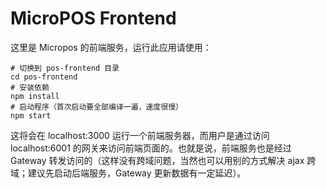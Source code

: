 # MicroPOS Frontend

这里是 Micropos 的前端服务，运行此应用请使用：

```shell
# 切换到 pos-frontend 目录
cd pos-frontend
# 安装依赖
npm install
# 启动程序（首次启动要全部编译一遍，速度很慢）
npm start
```

这将会在 localhost:3000 运行一个前端服务器，而用户是通过访问 localhost:6001 的网关来访问前端页面的。也就是说，前端服务也是经过 Gateway 转发访问的（这样没有跨域问题，当然也可以用别的方式解决 ajax 跨域；建议先启动后端服务，Gateway 更新数据有一定延迟）。
